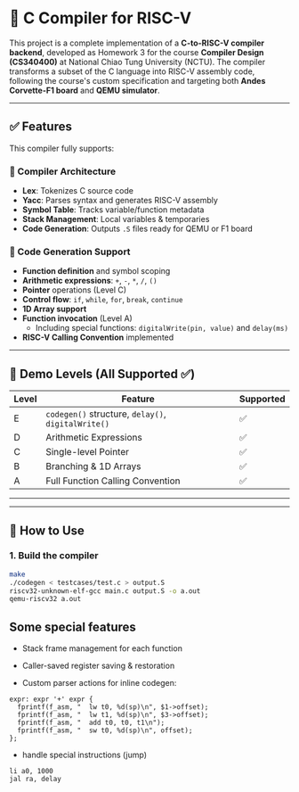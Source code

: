 # 🔧 C Compiler for RISC-V

This project is a complete implementation of a **C-to-RISC-V compiler backend**, developed as Homework 3 for the course **Compiler Design (CS340400)** at National Chiao Tung University (NCTU). The compiler transforms a subset of the C language into RISC-V assembly code, following the course's custom specification and targeting both **Andes Corvette-F1 board** and **QEMU simulator**.

---

## ✅ Features

This compiler fully supports:

### 🎯 Compiler Architecture
- **Lex**: Tokenizes C source code
- **Yacc**: Parses syntax and generates RISC-V assembly
- **Symbol Table**: Tracks variable/function metadata
- **Stack Management**: Local variables & temporaries
- **Code Generation**: Outputs `.S` files ready for QEMU or F1 board

### 🔨 Code Generation Support
- **Function definition** and symbol scoping
- **Arithmetic expressions**: `+`, `-`, `*`, `/`, `()`
- **Pointer** operations (Level C)
- **Control flow**: `if`, `while`, `for`, `break`, `continue`
- **1D Array support**
- **Function invocation** (Level A)
  - Including special functions: `digitalWrite(pin, value)` and `delay(ms)`
- **RISC-V Calling Convention** implemented

---

## 🧠 Demo Levels (All Supported ✅)

| Level     | Feature                                | Supported |
|-----------|-----------------------------------------|-----------|
| E         | `codegen()` structure, `delay()`, `digitalWrite()` | ✅ |
| D         | Arithmetic Expressions                 | ✅ |
| C         | Single-level Pointer                   | ✅ |
| B         | Branching & 1D Arrays                  | ✅ |
| A         | Full Function Calling Convention       | ✅ |

---


---

## 🚀 How to Use

### 1. Build the compiler

```bash
make
./codegen < testcases/test.c > output.S
riscv32-unknown-elf-gcc main.c output.S -o a.out
qemu-riscv32 a.out
```

## Some special features
- Stack frame management for each function

- Caller-saved register saving & restoration

- Custom parser actions for inline codegen:
```
expr: expr '+' expr {
  fprintf(f_asm, "  lw t0, %d(sp)\n", $1->offset);
  fprintf(f_asm, "  lw t1, %d(sp)\n", $3->offset);
  fprintf(f_asm, "  add t0, t0, t1\n");
  fprintf(f_asm, "  sw t0, %d(sp)\n", offset);
};
```
- handle special instructions (jump)
```
li a0, 1000
jal ra, delay
```
